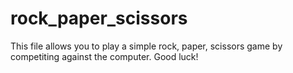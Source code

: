 # rock_paper_scissors
This file allows you to play a simple rock, paper, scissors game by competiting against the computer. 
Good luck!
